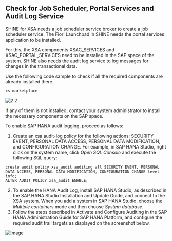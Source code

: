 ## Check for Job Scheduler, Portal Services and Audit Log Service
SHINE for XSA needs a job scheduler service broker to create a job scheduler service. The Fiori Launchpad in SHINE needs the portal services application to be installed. 

For this, the XSA components XSAC_SERVICES and XSAC_PORTAL_SERVICES need to be installed in the SAP space of the system. SHINE also needs the audit log service to log messages for changes in the transactional data. 

Use the following code sample to check if all the required components are already installed there.
```
xs marketplace 
```

![2 2](https://user-images.githubusercontent.com/43438237/123825163-f8a83c80-d8fe-11eb-89b4-314db00d21af.png)

If any of them is not installed, contact your system administrator to install the necessary components on the SAP space.

To enable SAP HANA audit logging, proceed as follows:
1.	Create an xsa audit-log policy for the following actions: SECURITY EVENT, PERSONAL DATA ACCESS, PERSONAL DATA MODIFICATION, and CONFIGURATION CHANGE. 
For example, in SAP HANA Studio, right click on the system name, click *Open SQL Console* and execute the following SQL query:
```
create audit policy xsa_audit auditing all SECURITY EVENT, PERSONAL DATA ACCESS, PERSONAL DATA MODIFICATION, CONFIGURATION CHANGE level info;
ALTER AUDIT POLICY xsa_audit ENABLE;
```
2.	To enable the HANA Audit Log, install SAP HANA Studio, as described in the SAP HANA Studio Installation and Update Guide, and connect to the XSA system. When you add a system in SAP HANA Studio, choose the *Multiple containers* mode and then choose *System database*.
3.	Follow the steps described in Activate and Configure Auditing in the SAP HANA Administration Guide for SAP HANA Platform, and configure the required audit trail targets as displayed on the screenshot below.

![image](https://user-images.githubusercontent.com/43438237/123833927-285b4280-d907-11eb-8d71-0d3e6ca1fbfe.png)
